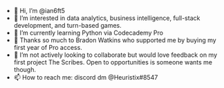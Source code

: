 - 👋 Hi, I’m @ian6ft5
- 👀 I’m interested in data analytics, business intelligence, full-stack development, and turn-based games.
- 🌱 I’m currently learning Python via Codecademy Pro
- 🙌 Thanks so much to Bradon Watkins who supported me by buying my first year of Pro access.
- 💞️ I’m not actively looking to collaborate but would love feedback on my first project The Scribes. Open to opportunities is someone wants me though.
- 📫 How to reach me: discord dm @Heuristix#8547

<!---
ian6ft5/ian6ft5 is a ✨ special ✨ repository because its `README.md` (this file) appears on your GitHub profile.
You can click the Preview link to take a look at your changes.
--->
